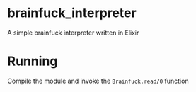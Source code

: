 # brainfuck_interpreter
A simple brainfuck interpreter written in Elixir

# Running
Compile the module and invoke the `Brainfuck.read/0` function
